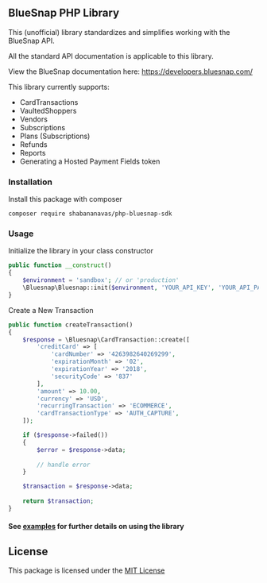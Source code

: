 ## BlueSnap PHP Library

This (unofficial) library standardizes and simplifies working with the BlueSnap API. 

All the standard API documentation is applicable to this library. 

View the BlueSnap documentation here: https://developers.bluesnap.com/

This library currently supports:

- CardTransactions
- VaultedShoppers
- Vendors
- Subscriptions
- Plans (Subscriptions)
- Refunds
- Reports
- Generating a Hosted Payment Fields token

### Installation

Install this package with composer

```shell
composer require shabananavas/php-bluesnap-sdk
```

### Usage

Initialize the library in your class constructor 

```php
public function __construct()
{
    $environment = 'sandbox'; // or 'production'
    \Bluesnap\Bluesnap::init($environment, 'YOUR_API_KEY', 'YOUR_API_PASSWORD');
}
```

Create a New Transaction

```php
public function createTransaction()
{
    $response = \Bluesnap\CardTransaction::create([
        'creditCard' => [
            'cardNumber' => '4263982640269299',
            'expirationMonth' => '02',
            'expirationYear' => '2018',
            'securityCode' => '837'
        ],
        'amount' => 10.00,
        'currency' => 'USD',
        'recurringTransaction' => 'ECOMMERCE',
        'cardTransactionType' => 'AUTH_CAPTURE',
    ]);

    if ($response->failed())
    {
        $error = $response->data;
        
        // handle error
    }

    $transaction = $response->data;
    
    return $transaction;
}
```

#### See [examples](https://github.com/shabananavas/php-bluesnap-sdk/tree/master/examples) for further details on using the library

## License
This package is licensed under the [MIT License](https://github.com/shabananavas/php-bluesnap-sdk/blob/master/LICENSE)
